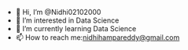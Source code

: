 - 👋 Hi, I’m @Nidhi02102000
- 👀 I’m interested in Data Science
- 🌱 I’m currently learning Data Science
- 📫 How to reach me:nidhihampareddy@gmail.com
  
  

<!---
Nidhi02102000/Nidhi02102000 is a ✨ special ✨ repository because its `README.md` (this file) appears on your GitHub profile.
You can click the Preview link to take a look at your changes.
--->
